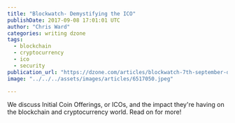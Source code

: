 ```yaml
---
title: "Blockwatch- Demystifying the ICO"
publishDate: 2017-09-08 17:01:01 UTC
author: "Chris Ward"
categories: writing dzone
tags:
  - blockchain
  - cryptocurrency
  - ico
  - security
publication_url: "https://dzone.com/articles/blockwatch-7th-september-demystifying-the-ico"
image: "../../../assets/images/articles/6517050.jpeg"

---
```

We discuss Initial Coin Offerings, or ICOs, and the impact they're having on the blockchain and cryptocurrency world. Read on for more!

